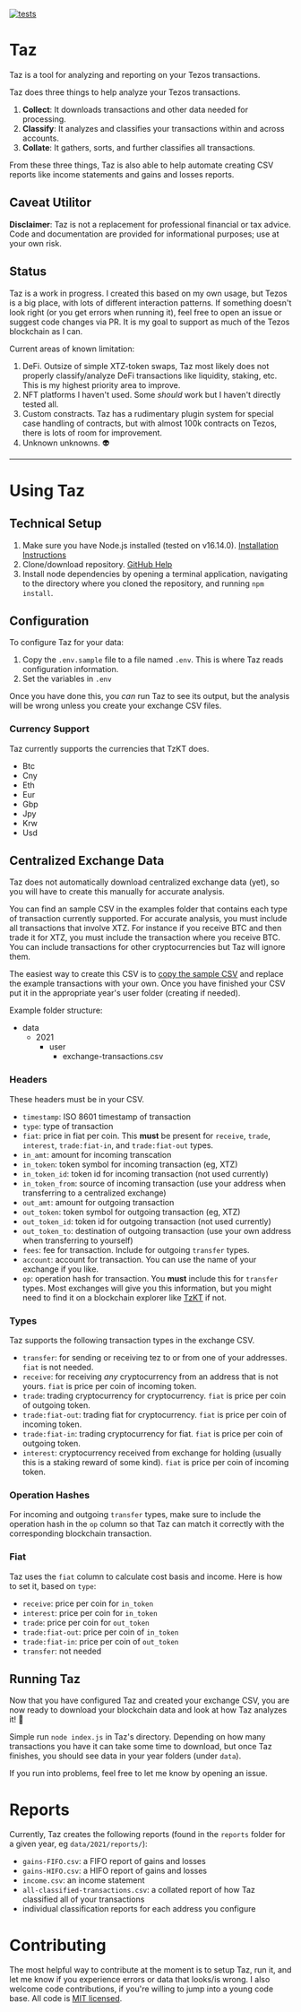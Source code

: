 [![tests](https://github.com/metanivek/taz/actions/workflows/test.yml/badge.svg)](https://github.com/metanivek/taz/actions/workflows/test.yml)

# Taz

Taz is a tool for analyzing and reporting on your Tezos transactions.

Taz does three things to help analyze your Tezos transactions.

1. **Collect**: It downloads transactions and other data needed for processing.
1. **Classify**: It analyzes and classifies your transactions within and across
   accounts.
1. **Collate**: It gathers, sorts, and further classifies all transactions.

From these three things, Taz is also able to help automate creating CSV reports
like income statements and gains and losses reports.

## Caveat Utilitor

**Disclaimer**: Taz is not a replacement for professional financial or tax
advice. Code and documentation are provided for informational purposes; use at
your own risk.

## Status

Taz is a work in progress. I created this based on my own usage, but Tezos is a
big place, with lots of different interaction patterns. If something doesn't
look right (or you get errors when running it), feel free to open an issue or
suggest code changes via PR. It is my goal to support as much of the Tezos
blockchain as I can.

Current areas of known limitation:

1. DeFi. Outsize of simple XTZ-token swaps, Taz most likely does not properly
   classify/analyze DeFi transactions like liquidity, staking, etc. This is my
   highest priority area to improve.
1. NFT platforms I haven't used. Some _should_ work but I haven't directly tested all.
1. Custom constracts. Taz has a rudimentary plugin system for special case
   handling of contracts, but with almost 100k contracts on Tezos, there is lots
   of room for improvement.
1. Unknown unknowns. :alien:

---

# Using Taz

## Technical Setup

1. Make sure you have Node.js installed (tested on v16.14.0). [Installation Instructions](https://nodejs.dev/learn/how-to-install-nodejs)
1. Clone/download repository. [GitHub Help](https://docs.github.com/en/repositories/creating-and-managing-repositories/cloning-a-repository)
1. Install node dependencies by opening a terminal application, navigating to
   the directory where you cloned the repository, and running `npm install`.

## Configuration

To configure Taz for your data:

1. Copy the `.env.sample` file to a file named `.env`. This is where Taz reads
   configuration information.
1. Set the variables in `.env`

Once you have done this, you _can_ run Taz to see its output, but the analysis
will be wrong unless you create your exchange CSV files.

### Currency Support

Taz currently supports the currencies that TzKT does.

- Btc
- Cny
- Eth
- Eur
- Gbp
- Jpy
- Krw
- Usd

## Centralized Exchange Data

Taz does not automatically download centralized exchange data (yet), so you will
have to create this manually for accurate analysis.

You can find an sample CSV in the examples folder that contains each type of
transaction currently supported. For accurate analysis, you must include all
transactions that involve XTZ. For instance if you receive BTC and then trade it
for XTZ, you must include the transaction where you receive BTC. You can include
transactions for other cryptocurrencies but Taz will ignore them.

The easiest way to create this CSV is to [copy the sample
CSV](./sample/exchange-transactions.csv) and replace the example transactions
with your own. Once you have finished your CSV put it in the appropriate year's
user folder (creating if needed).

Example folder structure:

- data
  - 2021
    - user
      - exchange-transactions.csv

### Headers

These headers must be in your CSV.

- `timestamp`: ISO 8601 timestamp of transaction
- `type`: type of transaction
- `fiat`: price in fiat per coin. This **must** be present for `receive`,
  `trade`, `interest`, `trade:fiat-in`, and `trade:fiat-out` types.
- `in_amt`: amount for incoming transcation
- `in_token`: token symbol for incoming transaction (eg, XTZ)
- `in_token_id`: token id for incoming transaction (not used currently)
- `in_token_from`: source of incoming transaction (use your address when
  transferring to a centralized exchange)
- `out_amt`: amount for outgoing transaction
- `out_token`: token symbol for outgoing transaction (eg, XTZ)
- `out_token_id`: token id for outgoing transaction (not used currently)
- `out_token_to`: destination of outgoing transaction (use your own address when
  transferring to yourself)
- `fees`: fee for transaction. Include for outgoing `transfer` types.
- `account`: account for transaction. You can use the name of your exchange if
  you like.
- `op`: operation hash for transaction. You **must** include this for `transfer`
  types. Most exchanges will give you this information, but you might need to
  find it on a blockchain explorer like [TzKT](https://tzkt.io/) if not.

### Types

Taz supports the following transaction types in the exchange CSV.

- `transfer`: for sending or receiving tez to or from one of your addresses.
  `fiat` is not needed.
- `receive`: for receiving _any_ cryptocurrency from an address that is not
  yours. `fiat` is price per coin of incoming token.
- `trade`: trading cryptocurrency for cryptocurrency. `fiat` is price per coin of
  outgoing token.
- `trade:fiat-out`: trading fiat for cryptocurrency. `fiat` is price per coin of
  incoming token.
- `trade:fiat-in`: trading cryptocurrency for fiat. `fiat` is price per coin of
  outgoing token.
- `interest`: cryptocurrency received from exchange for holding (usually this is
  a staking reward of some kind). `fiat` is price per coin of incoming token.

### Operation Hashes

For incoming and outgoing `transfer` types, make sure to include the operation
hash in the `op` column so that Taz can match it correctly with the
corresponding blockchain transaction.

### Fiat

Taz uses the `fiat` column to calculate cost basis and income. Here is how to
set it, based on `type`:

- `receive`: price per coin for `in_token`
- `interest`: price per coin for `in_token`
- `trade`: price per coin for `out_token`
- `trade:fiat-out`: price per coin of `in_token`
- `trade:fiat-in`: price per coin of `out_token`
- `transfer`: not needed

## Running Taz

Now that you have configured Taz and created your exchange CSV, you are now ready
to download your blockchain data and look at how Taz analyzes it! :tada:

Simple run `node index.js` in Taz's directory. Depending on how many
transactions you have it can take some time to download, but once Taz finishes,
you should see data in your year folders (under `data`).

If you run into problems, feel free to let me know by opening an issue.

# Reports

Currently, Taz creates the following reports (found in the `reports` folder for
a given year, eg `data/2021/reports/`):

- `gains-FIFO.csv`: a FIFO report of gains and losses
- `gains-HIFO.csv`: a HIFO report of gains and losses
- `income.csv`: an income statement
- `all-classified-transactions.csv`: a collated report of how Taz classified all
  of your transactions
- individual classification reports for each address you configure

# Contributing

The most helpful way to contribute at the moment is to setup Taz, run it, and
let me know if you experience errors or data that looks/is wrong. I also welcome
code contributions, if you're willing to jump into a young code base. All code
is [MIT licensed](LICENSE).
